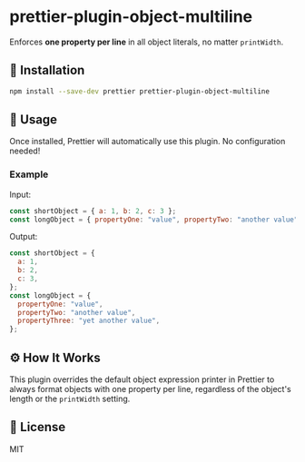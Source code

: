 # prettier-plugin-object-multiline

Enforces **one property per line** in all object literals, no matter `printWidth`.

## 🚀 Installation

```bash
npm install --save-dev prettier prettier-plugin-object-multiline
```

## 📝 Usage

Once installed, Prettier will automatically use this plugin. No configuration needed!

### Example

Input:
```javascript
const shortObject = { a: 1, b: 2, c: 3 };
const longObject = { propertyOne: "value", propertyTwo: "another value", propertyThree: "yet another value" };
```

Output:
```javascript
const shortObject = {
  a: 1,
  b: 2,
  c: 3,
};
const longObject = {
  propertyOne: "value",
  propertyTwo: "another value",
  propertyThree: "yet another value",
};
```

## ⚙️ How It Works

This plugin overrides the default object expression printer in Prettier to always format objects with one property per line, regardless of the object's length or the `printWidth` setting.

## 📄 License

MIT
